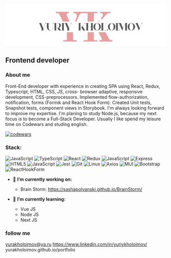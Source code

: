 <!--
**YuraKholoimov/yurakholoimov** is a ✨ _special_ ✨ repository because its `README.md` (this file) appears on your GitHub profile.

Here are some ideas to get you started:

- 🔭 I’m currently working on ...
- 🌱 I’m currently learning ...
- 👯 I’m looking to collaborate on ...
- 🤔 I’m looking for help with ...
- 💬 Ask me about ...
- 📫 How to reach me: ...
- 😄 Pronouns: ...
- ⚡ Fun fact: ...
-->
![Header](https://github.com/YuraKholoimov/yurakholoimov/blob/main/assets/YK__logo_white.png)

## Frontend developer 

### About me
Front-End developer with experience
in creating SPA using React, Redux,
Typescript, HTML, CSS, JS, cross-
browser adaptive, responsive
development, CSS-preprocessors.
Implemented flow-authorization,
notification, forms (Formik and
React Hook Form). Created Unit
tests, Snapshot tests, component
views in Storybook.
I'm always looking forward to
improve my expertise. I'm planing
to study Node.js, because my next
focus is to become a Full-Stack
Developer. Usually I like spend my
leisure time on Codewars and
studing english. <br/>

[![codewars](https://www.codewars.com/users/username/badges/large)](https://www.codewars.com/users/username)


### Stack:<br/>
![JavaScript](https://img.shields.io/badge/JavaScript-090909?style=for-the-badge&logo=javascript)
![TypeScript](https://img.shields.io/badge/Typescript-090909?style=for-the-badge&logo=typescript)
![React](https://img.shields.io/badge/React-090909?style=for-the-badge&logo=react)
![Redux](https://img.shields.io/badge/redux-toolkit-090909?style=for-the-badge&logo=redux)
![JavaScript](https://img.shields.io/badge/nodejs-090909?style=for-the-badge&logo=npm)
![Express](https://img.shields.io/badge/express-090909?style=for-the-badge&logo=express)
![HTML5](https://img.shields.io/badge/html-090909?style=for-the-badge&logo=html5)
![JavaScript](https://img.shields.io/badge/SaSS-090909?style=for-the-badge&logo=sass)
![Jest](https://img.shields.io/badge/unit-090909?style=for-the-badge&logo=jest)
![Git](https://img.shields.io/badge/git-090909?style=for-the-badge&logo=git)
![Linux](https://img.shields.io/badge/linux-090909?style=for-the-badge&logo=Linux)
![Axios](https://img.shields.io/badge/axios-090909?style=for-the-badge&logo=axios)
![MUI](https://img.shields.io/badge/mui-090909?style=for-the-badge&logo=MUI)
![Bootstrap](https://img.shields.io/badge/bootstrap-090909?style=for-the-badge&logo=bootstrap)
![ReactHookForm](https://img.shields.io/badge/reacthookform-090909?style=for-the-badge&logo=reacthookform)

 - 🔭 **I’m currently working on:**
    - Brain Storm: https://sashapolyanski.github.io/BrainStorm/

   
- 🌱 **I’m currently learning:**
    - Vue JS
    - Node JS
    - Next JS

### follow me
yurakholoimov@ya.ru
https://www.linkedin.com/in/yuriykholoimov/
yurakholoimov.github.io/portfolio